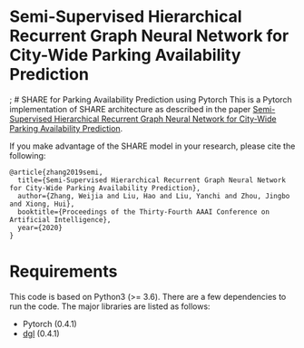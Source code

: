 # Semi-Supervised Hierarchical Recurrent Graph Neural Network for City-Wide Parking Availability Prediction
; # SHARE for Parking Availability Prediction using Pytorch
This is a Pytorch implementation of SHARE architecture as described in the paper [Semi-Supervised Hierarchical Recurrent Graph Neural Network for City-Wide Parking Availability Prediction](https://arxiv.org/pdf/1911.10516).

If you make advantage of the SHARE model in your research, please cite the following:

```
@article{zhang2019semi,
  title={Semi-Supervised Hierarchical Recurrent Graph Neural Network for City-Wide Parking Availability Prediction},
  author={Zhang, Weijia and Liu, Hao and Liu, Yanchi and Zhou, Jingbo and Xiong, Hui},
  booktitle={Proceedings of the Thirty-Fourth AAAI Conference on Artificial Intelligence},
  year={2020}
}
```

# Requirements
This code is based on Python3 (>= 3.6). There are a few dependencies to run the code. The major libraries are listed as follows:
* Pytorch (0.4.1)
* [dgl](https://github.com/dmlc/dgl) (0.4.1)


